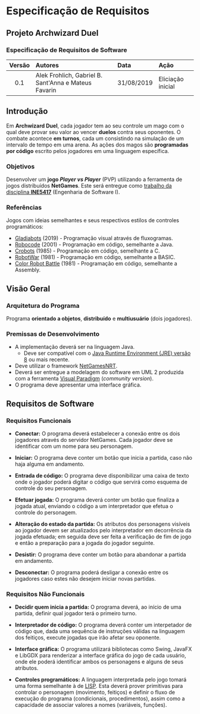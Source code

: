 # Especificação de Requisitos

## Projeto Archwizard Duel

### Especificação de Requisitos de Software

| Versão | Autores | Data | Ação |
| :---: | :--- | :--- | :--- |
| 0.1 | Alek Frohlich, Gabriel B. Sant'Anna e Mateus Favarin | 31/08/2019 | Eliciação inicial

## Introdução

Em **Archwizard Duel**, cada jogador tem ao seu controle um mago com o qual deve provar seu valor ao vencer **duelos** contra seus oponentes.
O combate acontece **em turnos**, cada um consistindo na simulação de um intervalo de tempo em uma arena.
As ações dos magos são **programadas por código** escrito pelos jogadores em uma linguagem específica.

### Objetivos

Desenvolver um **jogo *Player vs Player*** (PVP) utilizando a ferramenta de jogos distribuídos **NetGames**.
Este será entregue como [trabalho da disciplina **INE5417**](https://www.inf.ufsc.br/~ricardo.silva/INE5417e5608/) (Engenharia de Software I).

### Referências

Jogos com ideias semelhantes e seus respectivos estilos de controles programáticos:

- [Gladiabots](https://store.steampowered.com/app/871930/Gladiabots/) (2019) - Programação visual através de fluxogramas.
- [Robocode](http://robowiki.net/wiki/Robocode) (2001) - Programação em código, semelhante a Java.
- [Crobots](http://crobots.deepthought.it/home.php) (1985) - Programação em código, semelhante a C.
- [RobotWar](https://en.wikipedia.org/wiki/RobotWar) (1981) - Programação em código, semelhante a BASIC.
- [Color Robot Battle](https://programminggames.org/Color_Robot_Battle) (1981) - Programação em código, semelhante a Assembly.

## Visão Geral

### Arquitetura do Programa

Programa **orientado a objetos**, **distribuído** e **multiusuário** (dois jogadores).

### Premissas de Desenvolvimento

- A implementação deverá ser na linguagem Java.
  - Deve ser compatível com o [Java Runtime Environment (JRE) versão 8](https://java.com/en/download/) ou mais recente.
- Deve utilizar o framework [NetGamesNRT](http://www.labsoft.ufsc.br/~netgames/NetGamesNRT/).
- Deverá ser entregue a modelagem do software em UML 2 produzida com a ferramenta [Visual Paradigm](https://www.visual-paradigm.com/) (*community version*).
- O programa deve apresentar uma interface gráfica.

## Requisitos de Software

### Requisitos Funcionais

- **Conectar:**
  O programa deverá estabelecer a conexão entre os dois jogadores através do servidor NetGames.
  Cada jogador deve se identificar com um nome para seu personagem.

- **Iniciar:**
  O programa deve conter um botão que inicia a partida, caso não haja alguma em andamento.

- **Entrada de código:**
  O programa deve disponibilizar uma caixa de texto onde o jogador poderá digitar o código que servirá como esquema de controle do seu personagem.

- **Efetuar jogada:**
  O programa deverá conter um botão que finaliza a jogada atual, enviando o código a um interpretador que efetua o controle do personagem.

- **Alteração do estado da partida:**
  Os atributos dos personagens visíveis ao jogador devem ser atualizados pelo interpretador em decorrência da jogada efetuada; em seguida deve ser feita a verificação de fim de jogo e então a preparação para a jogada do jogador seguinte.

- **Desistir:**
  O programa deve conter um botão para abandonar a partida em andamento.

- **Desconectar:**
  O programa poderá desligar a conexão entre os jogadores caso estes não desejem iniciar novas partidas.

### Requisitos Não Funcionais

- **Decidir quem inicia a partida:**
  O programa deverá, ao início de uma partida, definir qual jogador terá o primeiro turno.

- **Interpretador de código:**
  O programa deverá conter um interpetador de código que, dada uma sequência de instruções válidas na linguagem dos feitiços, execute jogadas que irão afetar seu oponente.

- **Interface gráfica:**
  O programa utilizará bibliotecas como Swing, JavaFX e LibGDX para renderizar a interface gráfica do jogo de cada usuário, onde ele poderá identificar ambos os personagens e alguns de seus atributos.

- **Controles programáticos:**
  A linguagem interpretada pelo jogo tomará uma forma semelhante à de [LISP](https://en.wikipedia.org/wiki/LISP).
  Esta deverá prover primitivas para controlar o personagem (movimento, feitiços) e definir o fluxo de execução do programa (condicionais, procedimentos), assim como a capacidade de associar valores a nomes (variáveis, funções).
